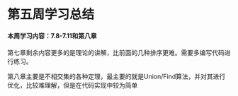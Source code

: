 # 第五周学习总结

#### 本周学习内容：7.8-7.11和第八章

第七章剩余内容更多的是理论的讲解，比前面的几种排序更难。需要多编写代码进行练习。

第八章主要是不相交集的各种定理，最主要的就是Union/Find算法，并对其进行优化，比较难理解，但是在代码实现中较为简单

